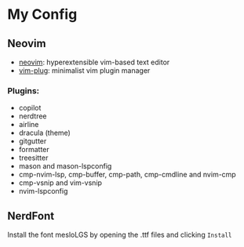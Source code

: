 # My Config

## Neovim

 - [neovim](https://github.com/neovim/neovim): hyperextensible vim-based text editor
 - [vim-plug](https://github.com/junegunn/vim-plug): minimalist vim plugin manager

### Plugins:
 - copilot
 - nerdtree
 - airline
 - dracula (theme)
 - gitgutter
 - formatter
 - treesitter
 - mason and mason-lspconfig
 - cmp-nvim-lsp, cmp-buffer, cmp-path, cmp-cmdline and nvim-cmp
 - cmp-vsnip and vim-vsnip
 - nvim-lspconfig

## NerdFont

Install the font mesloLGS by opening the .ttf files and clicking `Install`
